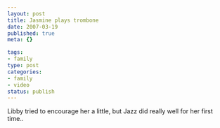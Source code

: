 ```yaml
--- 
layout: post
title: Jasmine plays trombone
date: 2007-03-19
published: true
meta: {}

tags: 
- family
type: post
categories: 
- family
- video
status: publish
---
```



Libby tried to encourage her a little, but Jazz did really well for her first time..





